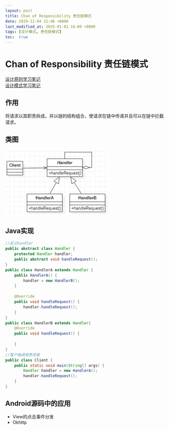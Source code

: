 ```yaml
---
layout: post
title: Chan of Responsibility 责任链模式
date: 2019-12-04 22:46 +0800
last_modified_at: 2025-01-01 16:09 +0800
tags: [设计模式, 责任链模式]
toc:  true
---
```


# Chan of Responsibility 责任链模式

[设计原则学习笔记](https://www.jianshu.com/p/f7f79adad32b)  
[设计模式学习笔记](https://www.jianshu.com/p/08bf9381697c)  
## 作用
将请求以其职责拆成，并以链的结构组合，使请求在链中传递并且可以在链中拦截请求。
## 类图
![责任链模式类图](https://github.com/Charles199310/Charles199310.github.io/blob/main/assets/images/chain_of_responsibility_01.PNG?raw=true)
## Java实现
```Java
//定义handler
public abstract class Handler {
    protected Handler handler;
    public abstract void handleRequest();
}
public class HandlerA extends Handler {
    public HandlerA() {
        handler = new HandlerB();
    }

    @Override
    public void handleRequest() {
        handler.handleRequest();
    }
}
public class HandlerB extends Handler{
    @Override
    public void handleRequest() {

    }
}
//客户端调用责任链
public class Client {
    public static void main(String[] args) {
        Handler handler = new HandlerA();
        handler.handleRequest();
    }
}
```
## Android源码中的应用
* View的点击事件分发
* Okhttp
